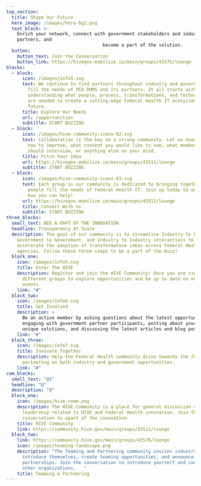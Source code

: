 ```yaml
---
top_section:
  title: Shape Our Future
  hero_image: /images/hero-bg2.png
  text_block: >-
    Enrich your network, connect with government stakeholders and industry
    partners, and
                                    become a part of the solution.
  button:
    button_text: Join the Conversation
    button_link: https://hivegov.mobilize.io/main/groups/43575/lounge
blocks:
  - block:
      icon: /images/info5.svg
      text: We continue to find partners throughout industry and government to help
        fill the needs of PEO DHMS and its partners. It all starts with
        understanding what people, process, transformations, and technologies
        are needed to create a cutting-edge Federal Health IT ecosystem of the
        future.
      title: Explore Our Needs
      url: /opportunities
      subtitle: START BUZZING
  - block:
      icon: /images/hive-community-icons-02.svg
      text: Collaboration is the key to a strong community. Let us know your ideas on
        how to improve, what content you would like to see, what members we
        should interview, or anything else on your mind.
      title: Pitch Your Idea
      url: https://hivegov.mobilize.io/main/groups/43511/lounge
      subtitle: START BUZZING
  - block:
      icon: /images/hive-community-icons-03.svg
      text: Each group in our community is dedicated to bringing together the right
        people fill the needs of Federal Health IT. Join up today to understand
        how you can help!
      url: https://hivegov.mobilize.io/main/groups/43511/lounge
      title: Connect With Us
      subtitle: START BUZZING
three_blocks:
  small_text: BEE A PART OF THE INNOVATION
  headline: Transparency At Scale
  description: The goal of our community is to streamline Industry to Government,
    Government to Government, and Industry to Industry interactions to
    accelerate the adoption of transformative ideas across Federal Health
    agencies. Follow these three steps to be a part of the buzz!
  block_one:
    icon: /images/info5.svg
    title: Enter The HIVE
    description: Register and join the HIVE Community! Once you are signed up, join
      different groups to explore opportunities and be up to date on news and
      events.
    link: "#"
  block_two:
    icon: /images/info6.svg
    title: Get Involved
    description: >
      Be an active member by asking questions about the latest opportunities,
      engaging with government partner participants, posting about your own
      unique solutions, and discussing the latest articles and blog posts.
    link: "#"
  block_three:
    icon: /images/info7.svg
    title: Innovate Together
    description: Help the Federal Health community drive towards the future by
      partnering on both industry and government opportunities.
    link: "#"
com_blocks:
  small_text: "@2"
  headline: "@"
  description: "@"
  block_one:
    icon: /images/hive-comm.png
    description: The HIVE Community is a place for general discussion and thought
      leadership related to HIVE and Federal Health innovation. Join the
      conversation to apart of the innovation.
    title: HIVE Community
    link: https://community.hive.gov/main/groups/43511/lounge
  block_two:
    link: https://community.hive.gov/main/groups/43576/lounge
    icon: /images/teaming-landscape.png
    description: "The Teaming and Partnering community invites industry members to
      introduce themselves, create teaming opportunities, and announce
      partnerships. Join the conversation to introduce yourself and connect with
      other organizations.   "
    title: Teaming & Partnering
---
```

